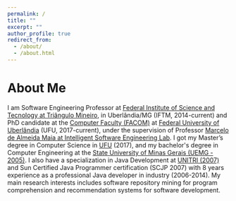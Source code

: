 ```yaml
---
permalink: /
title: ""
excerpt: ""
author_profile: true
redirect_from: 
  - /about/
  - /about.html
---
```


# About Me

I am Software Engineering Professor at [Federal Institute of Science and Tecnology at Triângulo Mineiro](https://iftm.edu.br/), in Uberlândia/MG (IFTM, 2014-current) and PhD candidate at the [Computer Faculty (FACOM)](http://www.portal.facom.ufu.br/) at [Federal University of Uberlândia](http://www.ufu.br/) (UFU, 2017-current), under the supervision of Professor [Marcelo de Almeida Maia at Intelligent Software Engineering Lab](http://www.isel.ufu.br/). I got my Master’s degree in Computer Science in [UFU](http://www.ufu.br/) (2017), and my bachelor's degree in Computer Engineering at the [State University of Minas Gerais (UEMG - 2005)](https://www.uemg.br/ituiutaba). I also have a specialization in Java Development at [UNITRI (2007)](https://unitri.edu.br/) and Sun Certified Java Programmer certification (SCJP 2007) with 8 years experience as a professional Java developer in industry (2006-2014). My main research interests includes software repository mining for program comprehension and recommendation systems for software development.

